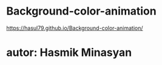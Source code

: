 # Background-color-animation

 https://hasul79.github.io/Background-color-animation/
 
 # autor: Hasmik Minasyan
